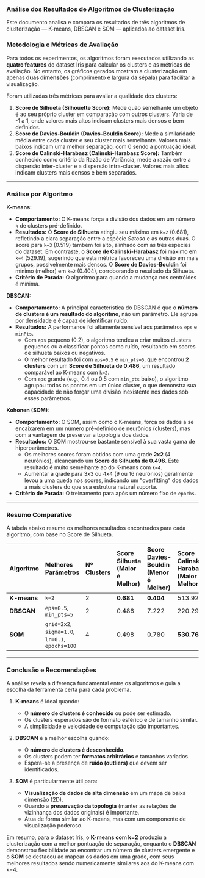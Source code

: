 ### Análise dos Resultados de Algoritmos de Clusterização

Este documento analisa e compara os resultados de três algoritmos de clusterização — K-means, DBSCAN e SOM — aplicados ao dataset Iris.

### Metodologia e Métricas de Avaliação

Para todos os experimentos, os algoritmos foram executados utilizando as **quatro features** do dataset Iris para calcular os clusters e as métricas de avaliação. No entanto, os gráficos gerados mostram a clusterização em apenas **duas dimensões** (comprimento e largura da sépala) para facilitar a visualização.

Foram utilizadas três métricas para avaliar a qualidade dos clusters:

1.  **Score de Silhueta (Silhouette Score):** Mede quão semelhante um objeto é ao seu próprio cluster em comparação com outros clusters. Varia de -1 a 1, onde valores mais altos indicam clusters mais densos e bem definidos.
2.  **Score de Davies-Bouldin (Davies-Bouldin Score):** Mede a similaridade média entre cada cluster e seu cluster mais semelhante. Valores mais baixos indicam uma melhor separação, com 0 sendo a pontuação ideal.
3.  **Score de Calinski-Harabasz (Calinski-Harabasz Score):** Também conhecido como critério da Razão de Variância, mede a razão entre a dispersão inter-cluster e a dispersão intra-cluster. Valores mais altos indicam clusters mais densos e bem separados.

---

### Análise por Algoritmo

**K-means:**

*   **Comportamento:** O K-means força a divisão dos dados em um número `k` de clusters pré-definido.
*   **Resultados:** O **Score de Silhueta** atingiu seu máximo em `k=2` (0.681), refletindo a clara separação entre a espécie *Setosa* e as outras duas. O score para `k=3` (0.519) também foi alto, alinhado com as três espécies do dataset. Em contraste, o **Score de Calinski-Harabasz** foi máximo em `k=4` (529.19), sugerindo que esta métrica favoreceu uma divisão em mais grupos, possivelmente mais densos. O **Score de Davies-Bouldin** foi mínimo (melhor) em `k=2` (0.404), corroborando o resultado da Silhueta.
*   **Critério de Parada:** O algoritmo para quando a mudança nos centróides é mínima.

**DBSCAN:**

*   **Comportamento:** A principal característica do DBSCAN é que o **número de clusters é um resultado do algoritmo**, não um parâmetro. Ele agrupa por densidade e é capaz de identificar ruído.
*   **Resultados:** A performance foi altamente sensível aos parâmetros `eps` e `minPts`.
    *   Com `eps` pequeno (0.2), o algoritmo tendeu a criar muitos clusters pequenos ou a classificar pontos como ruído, resultando em scores de silhueta baixos ou negativos.
    *   O melhor resultado foi com `eps=0.5` e `min_pts=5`, que encontrou **2 clusters** com um **Score de Silhueta de 0.486**, um resultado comparável ao K-means com `k=2`.
    *   Com `eps` grande (e.g., 0.4 ou 0.5 com `min_pts` baixo), o algoritmo agrupou todos os pontos em um único cluster, o que demonstra sua capacidade de não forçar uma divisão inexistente nos dados sob esses parâmetros.

**Kohonen (SOM):**

*   **Comportamento:** O SOM, assim como o K-means, força os dados a se encaixarem em um número pré-definido de neurônios (clusters), mas com a vantagem de preservar a topologia dos dados.
*   **Resultados:** O SOM mostrou-se bastante sensível à sua vasta gama de hiperparâmetros.
    *   Os melhores scores foram obtidos com uma grade **2x2** (4 neurônios), alcançando um **Score de Silhueta de 0.498**. Este resultado é muito semelhante ao do K-means com `k=4`.
    *   Aumentar a grade para 3x3 ou 4x4 (9 ou 16 neurônios) geralmente levou a uma queda nos scores, indicando um "overfitting" dos dados a mais clusters do que sua estrutura natural suporta.
*   **Critério de Parada:** O treinamento para após um número fixo de `epochs`.

---

### Resumo Comparativo

A tabela abaixo resume os melhores resultados encontrados para cada algoritmo, com base no Score de Silhueta.

| Algoritmo | Melhores Parâmetros | Nº Clusters | Score Silhueta (Maior é Melhor) | Score Davies-Bouldin (Menor é Melhor) | Score Calinski-Harabasz (Maior é Melhor) |
| :-------- | :------------------ | :---------- | :------------------------------ | :------------------------------------ | :-------------------------------------- |
| **K-means** | `k=2` | 2 | **0.681** | **0.404** | 513.92 |
| **DBSCAN** | `eps=0.5`, `min_pts=5` | 2 | 0.486 | 7.222 | 220.29 |
| **SOM** | `grid=2x2`, `sigma=1.0`, `lr=0.1`, `epochs=100` | 4 | 0.498 | 0.780 | **530.76** |

---

### Conclusão e Recomendações

A análise revela a diferença fundamental entre os algoritmos e guia a escolha da ferramenta certa para cada problema.

1.  **K-means** é ideal quando:
    *   O **número de clusters é conhecido** ou pode ser estimado.
    *   Os clusters esperados são de formato esférico e de tamanho similar.
    *   A simplicidade e velocidade de computação são importantes.

2.  **DBSCAN** é a melhor escolha quando:
    *   O **número de clusters é desconhecido**.
    *   Os clusters podem ter **formatos arbitrários** e tamanhos variados.
    *   Espera-se a presença de **ruído (outliers)** que devem ser identificados.

3.  **SOM** é particularmente útil para:
    *   **Visualização de dados de alta dimensão** em um mapa de baixa dimensão (2D).
    *   Quando a **preservação da topologia** (manter as relações de vizinhança dos dados originais) é importante.
    *   Atua de forma similar ao K-means, mas com um componente de visualização poderoso.

Em resumo, para o dataset Iris, o **K-means com k=2** produziu a clusterização com a melhor pontuação de separação, enquanto o **DBSCAN** demonstrou flexibilidade ao encontrar um número de clusters emergente e o **SOM** se destacou ao mapear os dados em uma grade, com seus melhores resultados sendo numericamente similares aos do K-means com k=4.